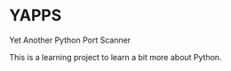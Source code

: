 # YAPPS
Yet Another Python Port Scanner

This is a learning project to learn a bit more about Python.
